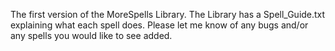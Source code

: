 The first version of the MoreSpells Library.
The Library has a Spell_Guide.txt explaining what each spell does.
Please let me know of any bugs and/or any spells you would like to see added.
